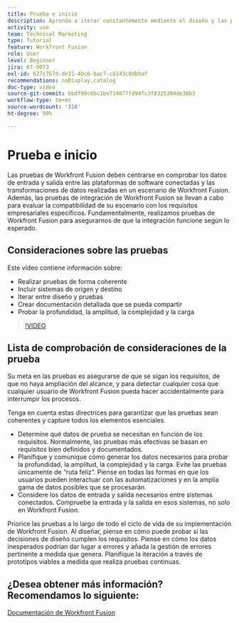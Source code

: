 ```yaml
---
title: Prueba e inicio
description: Aprenda a iterar constantemente mediante el diseño y las pruebas y a crear documentación detallada y compartible al utilizar  [!DNL Adobe Workfront Fusion].
activity: use
team: Technical Marketing
type: Tutorial
feature: Workfront Fusion
role: User
level: Beginner
jira: KT-9073
exl-id: 627c767d-de31-4bc6-bac7-c8143c0dbbaf
recommendations: noDisplay,catalog
doc-type: video
source-git-commit: bbdf99c6bc1be714077fd94fc3f8325394de36b3
workflow-type: tm+mt
source-wordcount: '316'
ht-degree: 99%

---
```


# Prueba e inicio

Las pruebas de Workfront Fusion deben centrarse en comprobar los datos de entrada y salida entre las plataformas de software conectadas y las transformaciones de datos realizadas en un escenario de Workfront Fusion. Además, las pruebas de integración de Workfront Fusion se llevan a cabo para evaluar la compatibilidad de su escenario con los requisitos empresariales específicos. Fundamentalmente, realizamos pruebas de Workfront Fusion para asegurarnos de que la integración funcione según lo esperado.

## Consideraciones sobre las pruebas

Este vídeo contiene información sobre:

* Realizar pruebas de forma coherente
* Incluir sistemas de origen y destino
* Iterar entre diseño y pruebas
* Crear documentación detallada que se pueda compartir
* Probar la profundidad, la amplitud, la complejidad y la carga

>[!VIDEO](https://video.tv.adobe.com/v/335315/?quality=12&learn=on&enablevpops=1)

## Lista de comprobación de consideraciones de la prueba

Su meta en las pruebas es asegurarse de que se sigan los requisitos, de que no haya ampliación del alcance, y para detectar cualquier cosa que cualquier usuario de Workfront Fusion pueda hacer accidentalmente para interrumpir los procesos.

Tenga en cuenta estas directrices para garantizar que las pruebas sean coherentes y capture todos los elementos esenciales.

* Determine qué datos de prueba se necesitan en función de los requisitos. Normalmente, las pruebas más efectivas se basan en requisitos bien definidos y documentados.
* Planifique y comunique cómo generar los datos necesarios para probar la profundidad, la amplitud, la complejidad y la carga. Evite las pruebas únicamente de “ruta feliz”. Piense en todas las formas en que los usuarios pueden interactuar con las automatizaciones y en la amplia gama de datos posibles que se procesarán.
* Considere los datos de entrada y salida necesarios entre sistemas conectados. Compruebe la entrada y la salida en esos sistemas, no solo en Workfront Fusion.

Priorice las pruebas a lo largo de todo el ciclo de vida de su implementación de Workfront Fusion. Al diseñar, piense en cómo puede probar si las decisiones de diseño cumplen los requisitos. Piense en cómo los datos inesperados podrían dar lugar a errores y añada la gestión de errores pertinente a medida que genera. Planifique la iteración a través de prototipos viables a medida que realiza pruebas continuas.

## ¿Desea obtener más información? Recomendamos lo siguiente:

[Documentación de Workfront Fusion](https://experienceleague.adobe.com/es/docs/workfront-fusion/using/get-started-with-fusion/understand-workfront-fusion/workfront-fusion-overview)
